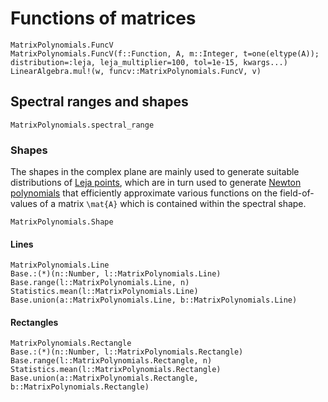 # Functions of matrices

```@docs
MatrixPolynomials.FuncV
MatrixPolynomials.FuncV(f::Function, A, m::Integer, t=one(eltype(A)); distribution=:leja, leja_multiplier=100, tol=1e-15, kwargs...)
LinearAlgebra.mul!(w, funcv::MatrixPolynomials.FuncV, v)
```

## Spectral ranges and shapes

```@docs
MatrixPolynomials.spectral_range
```

### Shapes

The shapes in the complex plane are mainly used to generate suitable
distributions of [Leja points](@ref), which are in turn used to
generate [Newton polynomials](@ref) that efficiently approximate
various functions on the field-of-values of a matrix ``\mat{A}`` which
is contained within the spectral shape.

```@docs
MatrixPolynomials.Shape
```

#### Lines

```@docs
MatrixPolynomials.Line
Base.:(*)(n::Number, l::MatrixPolynomials.Line)
Base.range(l::MatrixPolynomials.Line, n)
Statistics.mean(l::MatrixPolynomials.Line)
Base.union(a::MatrixPolynomials.Line, b::MatrixPolynomials.Line)
```

#### Rectangles

```@docs
MatrixPolynomials.Rectangle
Base.:(*)(n::Number, l::MatrixPolynomials.Rectangle)
Base.range(l::MatrixPolynomials.Rectangle, n)
Statistics.mean(l::MatrixPolynomials.Rectangle)
Base.union(a::MatrixPolynomials.Rectangle, b::MatrixPolynomials.Rectangle)
```
